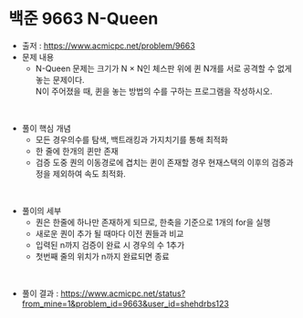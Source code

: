 # 백준 9663 N-Queen
- 출저 : https://www.acmicpc.net/problem/9663
- 문제 내용
  - N-Queen 문제는 크기가 N × N인 체스판 위에 퀸 N개를 서로 공격할 수 없게 놓는 문제이다.<br>
    N이 주어졌을 때, 퀸을 놓는 방법의 수를 구하는 프로그램을 작성하시오.

<br>

- 풀이 핵심 개념
  - 모든 경우의수를 탐색, 백트래킹과 가지치기를 통해 최적화
  - 한 줄에 한개의 퀸만 존재
  - 검증 도중 퀀의 이동경로에 겹치는 퀸이 존재할 경우 현재스택의 이후의 검증과정을 제외하여 속도 최적화.



<br>

- 풀이의 세부
  - 퀀은 한줄에 하나만 존재하게 되므로, 한축을 기준으로 1개의 for을 실행
  - 새로운 퀀이 추가 될 때마다 이전 퀀들과 비교
  - 입력된 n까지 검증이 완료 시 경우의 수 1추가
  - 첫번째 줄의 위치가 n까지 완료되면 종료

<br>

- 풀이 결과 : https://www.acmicpc.net/status?from_mine=1&problem_id=9663&user_id=shehdrbs123